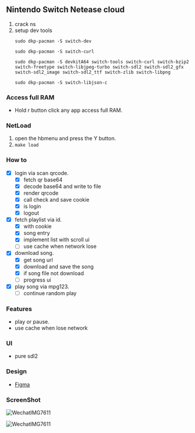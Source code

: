 ## Nintendo Switch Netease cloud
1. crack ns
2. setup dev tools
    ```
    sudo dkp-pacman -S switch-dev
    
    sudo dkp-pacman -S switch-curl
    
    sudo dkp-pacman -S devkitA64 switch-tools switch-curl switch-bzip2 switch-freetype switch-libjpeg-turbo switch-sdl2 switch-sdl2_gfx switch-sdl2_image switch-sdl2_ttf switch-zlib switch-libpng
    
    sudo dkp-pacman -S switch-libjson-c
    ```

### Access full RAM
- Hold r button click any app access full RAM.
### NetLoad
1. open the hbmenu and press the Y button.
2. ```make load```
### How to
- [x] login via scan qrcode.
  - [x] fetch qr base64
  - [x] decode base64 and write to file
  - [x] render qrcode
  - [x] call check and save cookie
  - [x] is login
  - [x] logout
- [x] fetch playlist via id.
  - [x] with cookie
  - [x] song entry
  - [x] implement list with scroll ui
  - [ ] use cache when network lose
- [x] download song. 
  - [x] get song url
  - [x] download and save the song
  - [x] if song file not download
  - [ ] progress ui
- [x] play song via mpg123.
  - [ ] continue random play

### Features
- play or pause.
- use cache when lose network

### UI
- pure sdl2

### Design
- [Figma](https://www.figma.com/file/BMqb2WCmluOGYmek0blxfn/ns?node-id=0%3A1)

### ScreenShot

![WechatIMG7611](https://tva1.sinaimg.cn/large/e6c9d24egy1h015i8n3zqj20u01hc0w1.jpg)

![WechatIMG7611](https://tva1.sinaimg.cn/large/e6c9d24egy1h015hrtjvtj20u01hc0wf.jpg)



